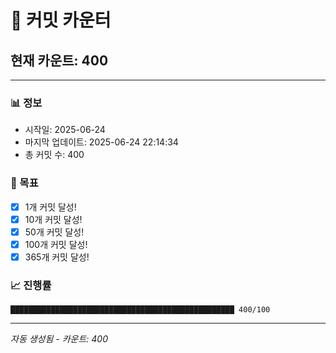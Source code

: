 # 🔢 커밋 카운터

## 현재 카운트: 400

---

### 📊 정보
- 시작일: 2025-06-24
- 마지막 업데이트: 2025-06-24 22:14:34
- 총 커밋 수: 400

### 🎯 목표
- [x] 1개 커밋 달성!
- [x] 10개 커밋 달성!
- [x] 50개 커밋 달성!
- [x] 100개 커밋 달성!
- [x] 365개 커밋 달성!

### 📈 진행률
```
██████████████████████████████████████████████████ 400/100
```

---
*자동 생성됨 - 카운트: 400*
